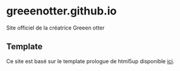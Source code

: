 # greeenotter.github.io

Site officiel de la créatrice Greeen otter


## Template 

Ce site est basé sur le template prologue de html5up disponible [ici](https://html5up.net/prologue).